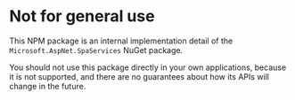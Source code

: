 # Not for general use

This NPM package is an internal implementation detail of the `Microsoft.AspNet.SpaServices` NuGet package.

You should not use this package directly in your own applications, because it is not supported, and there are no
guarantees about how its APIs will change in the future.
